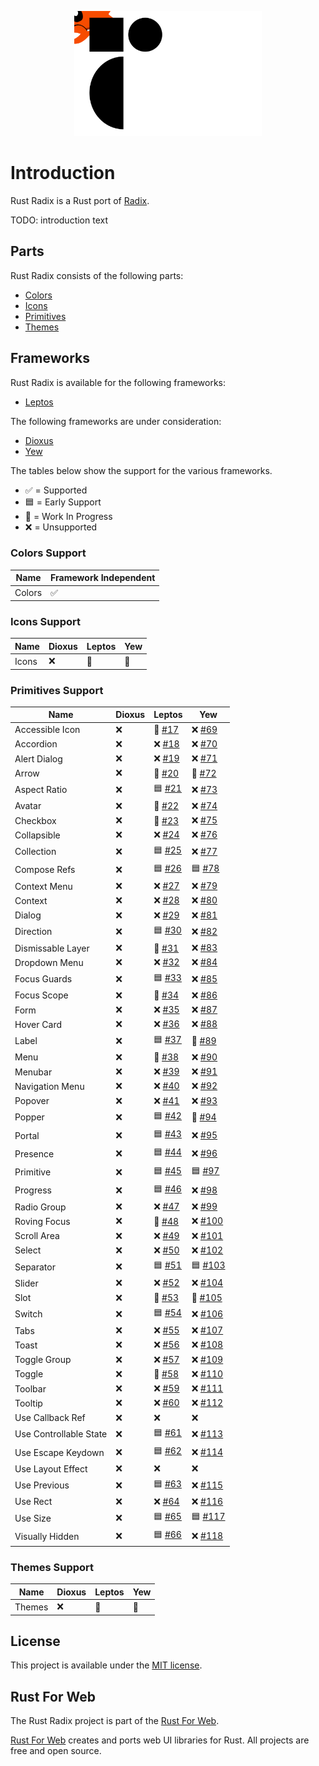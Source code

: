 <p align="center">
    <img src="./images/logo.svg" width="300" height="200" alt="Rust Radix Logo">
</p>

# Introduction

Rust Radix is a Rust port of [Radix](https://www.radix-ui.com/primitives).

TODO: introduction text

## Parts

Rust Radix consists of the following parts:

-   [Colors](./colors)
-   [Icons](./icons)
-   [Primitives](./primitives)
-   [Themes](./themes)

## Frameworks

Rust Radix is available for the following frameworks:

-   [Leptos](https://leptos.dev/)

The following frameworks are under consideration:

-   [Dioxus](https://dioxuslabs.com/)
-   [Yew](https://yew.rs/)

The tables below show the support for the various frameworks.

-   ✅ = Supported
-   🟦 = Early Support
-   🚧 = Work In Progress
-   ❌ = Unsupported

### Colors Support

| Name   | Framework Independent |
| ------ | --------------------- |
| Colors | ✅                    |

### Icons Support

| Name  | Dioxus | Leptos | Yew |
| ----- | ------ | ------ | --- |
| Icons | ❌     | 🚧     | 🚧  |

### Primitives Support

| Name                   | Dioxus | Leptos                                                  | Yew                                                       |
| ---------------------- | ------ | ------------------------------------------------------- | --------------------------------------------------------- |
| Accessible Icon        | ❌     | 🚧 [#17](https://github.com/RustForWeb/radix/issues/17) | ❌ [#69](https://github.com/RustForWeb/radix/issues/69)   |
| Accordion              | ❌     | ❌ [#18](https://github.com/RustForWeb/radix/issues/18) | ❌ [#70](https://github.com/RustForWeb/radix/issues/70)   |
| Alert Dialog           | ❌     | ❌ [#19](https://github.com/RustForWeb/radix/issues/19) | ❌ [#71](https://github.com/RustForWeb/radix/issues/71)   |
| Arrow                  | ❌     | 🚧 [#20](https://github.com/RustForWeb/radix/issues/20) | 🚧 [#72](https://github.com/RustForWeb/radix/issues/72)   |
| Aspect Ratio           | ❌     | 🟦 [#21](https://github.com/RustForWeb/radix/issues/21) | ❌ [#73](https://github.com/RustForWeb/radix/issues/73)   |
| Avatar                 | ❌     | 🚧 [#22](https://github.com/RustForWeb/radix/issues/22) | ❌ [#74](https://github.com/RustForWeb/radix/issues/74)   |
| Checkbox               | ❌     | 🚧 [#23](https://github.com/RustForWeb/radix/issues/23) | ❌ [#75](https://github.com/RustForWeb/radix/issues/75)   |
| Collapsible            | ❌     | ❌ [#24](https://github.com/RustForWeb/radix/issues/24) | ❌ [#76](https://github.com/RustForWeb/radix/issues/76)   |
| Collection             | ❌     | 🟦 [#25](https://github.com/RustForWeb/radix/issues/25) | ❌ [#77](https://github.com/RustForWeb/radix/issues/77)   |
| Compose Refs           | ❌     | 🟦 [#26](https://github.com/RustForWeb/radix/issues/26) | 🟦 [#78](https://github.com/RustForWeb/radix/issues/78)   |
| Context Menu           | ❌     | ❌ [#27](https://github.com/RustForWeb/radix/issues/27) | ❌ [#79](https://github.com/RustForWeb/radix/issues/79)   |
| Context                | ❌     | ❌ [#28](https://github.com/RustForWeb/radix/issues/28) | ❌ [#80](https://github.com/RustForWeb/radix/issues/80)   |
| Dialog                 | ❌     | ❌ [#29](https://github.com/RustForWeb/radix/issues/29) | ❌ [#81](https://github.com/RustForWeb/radix/issues/81)   |
| Direction              | ❌     | 🟦 [#30](https://github.com/RustForWeb/radix/issues/30) | ❌ [#82](https://github.com/RustForWeb/radix/issues/82)   |
| Dismissable Layer      | ❌     | 🚧 [#31](https://github.com/RustForWeb/radix/issues/31) | ❌ [#83](https://github.com/RustForWeb/radix/issues/83)   |
| Dropdown Menu          | ❌     | ❌ [#32](https://github.com/RustForWeb/radix/issues/32) | ❌ [#84](https://github.com/RustForWeb/radix/issues/84)   |
| Focus Guards           | ❌     | 🟦 [#33](https://github.com/RustForWeb/radix/issues/33) | ❌ [#85](https://github.com/RustForWeb/radix/issues/85)   |
| Focus Scope            | ❌     | 🚧 [#34](https://github.com/RustForWeb/radix/issues/34) | ❌ [#86](https://github.com/RustForWeb/radix/issues/86)   |
| Form                   | ❌     | ❌ [#35](https://github.com/RustForWeb/radix/issues/35) | ❌ [#87](https://github.com/RustForWeb/radix/issues/87)   |
| Hover Card             | ❌     | ❌ [#36](https://github.com/RustForWeb/radix/issues/36) | ❌ [#88](https://github.com/RustForWeb/radix/issues/88)   |
| Label                  | ❌     | 🟦 [#37](https://github.com/RustForWeb/radix/issues/37) | 🚧 [#89](https://github.com/RustForWeb/radix/issues/89)   |
| Menu                   | ❌     | 🚧 [#38](https://github.com/RustForWeb/radix/issues/38) | ❌ [#90](https://github.com/RustForWeb/radix/issues/90)   |
| Menubar                | ❌     | ❌ [#39](https://github.com/RustForWeb/radix/issues/39) | ❌ [#91](https://github.com/RustForWeb/radix/issues/91)   |
| Navigation Menu        | ❌     | ❌ [#40](https://github.com/RustForWeb/radix/issues/40) | ❌ [#92](https://github.com/RustForWeb/radix/issues/92)   |
| Popover                | ❌     | ❌ [#41](https://github.com/RustForWeb/radix/issues/41) | ❌ [#93](https://github.com/RustForWeb/radix/issues/93)   |
| Popper                 | ❌     | 🟦 [#42](https://github.com/RustForWeb/radix/issues/42) | 🚧 [#94](https://github.com/RustForWeb/radix/issues/94)   |
| Portal                 | ❌     | 🟦 [#43](https://github.com/RustForWeb/radix/issues/43) | ❌ [#95](https://github.com/RustForWeb/radix/issues/95)   |
| Presence               | ❌     | 🟦 [#44](https://github.com/RustForWeb/radix/issues/44) | ❌ [#96](https://github.com/RustForWeb/radix/issues/96)   |
| Primitive              | ❌     | 🟦 [#45](https://github.com/RustForWeb/radix/issues/45) | 🟦 [#97](https://github.com/RustForWeb/radix/issues/97)   |
| Progress               | ❌     | 🟦 [#46](https://github.com/RustForWeb/radix/issues/46) | ❌ [#98](https://github.com/RustForWeb/radix/issues/98)   |
| Radio Group            | ❌     | ❌ [#47](https://github.com/RustForWeb/radix/issues/47) | ❌ [#99](https://github.com/RustForWeb/radix/issues/99)   |
| Roving Focus           | ❌     | 🚧 [#48](https://github.com/RustForWeb/radix/issues/48) | ❌ [#100](https://github.com/RustForWeb/radix/issues/100) |
| Scroll Area            | ❌     | ❌ [#49](https://github.com/RustForWeb/radix/issues/49) | ❌ [#101](https://github.com/RustForWeb/radix/issues/101) |
| Select                 | ❌     | ❌ [#50](https://github.com/RustForWeb/radix/issues/50) | ❌ [#102](https://github.com/RustForWeb/radix/issues/102) |
| Separator              | ❌     | 🟦 [#51](https://github.com/RustForWeb/radix/issues/51) | 🟦 [#103](https://github.com/RustForWeb/radix/issues/103) |
| Slider                 | ❌     | ❌ [#52](https://github.com/RustForWeb/radix/issues/52) | ❌ [#104](https://github.com/RustForWeb/radix/issues/104) |
| Slot                   | ❌     | 🚧 [#53](https://github.com/RustForWeb/radix/issues/53) | 🚧 [#105](https://github.com/RustForWeb/radix/issues/105) |
| Switch                 | ❌     | 🟦 [#54](https://github.com/RustForWeb/radix/issues/54) | ❌ [#106](https://github.com/RustForWeb/radix/issues/106) |
| Tabs                   | ❌     | ❌ [#55](https://github.com/RustForWeb/radix/issues/55) | ❌ [#107](https://github.com/RustForWeb/radix/issues/107) |
| Toast                  | ❌     | ❌ [#56](https://github.com/RustForWeb/radix/issues/56) | ❌ [#108](https://github.com/RustForWeb/radix/issues/108) |
| Toggle Group           | ❌     | ❌ [#57](https://github.com/RustForWeb/radix/issues/57) | ❌ [#109](https://github.com/RustForWeb/radix/issues/109) |
| Toggle                 | ❌     | 🚧 [#58](https://github.com/RustForWeb/radix/issues/58) | ❌ [#110](https://github.com/RustForWeb/radix/issues/110) |
| Toolbar                | ❌     | ❌ [#59](https://github.com/RustForWeb/radix/issues/59) | ❌ [#111](https://github.com/RustForWeb/radix/issues/111) |
| Tooltip                | ❌     | ❌ [#60](https://github.com/RustForWeb/radix/issues/60) | ❌ [#112](https://github.com/RustForWeb/radix/issues/112) |
| Use Callback Ref       | ❌     | ❌                                                      | ❌                                                        |
| Use Controllable State | ❌     | 🟦 [#61](https://github.com/RustForWeb/radix/issues/61) | ❌ [#113](https://github.com/RustForWeb/radix/issues/113) |
| Use Escape Keydown     | ❌     | 🟦 [#62](https://github.com/RustForWeb/radix/issues/62) | ❌ [#114](https://github.com/RustForWeb/radix/issues/114) |
| Use Layout Effect      | ❌     | ❌                                                      | ❌                                                        |
| Use Previous           | ❌     | 🟦 [#63](https://github.com/RustForWeb/radix/issues/63) | ❌ [#115](https://github.com/RustForWeb/radix/issues/115) |
| Use Rect               | ❌     | ❌ [#64](https://github.com/RustForWeb/radix/issues/64) | ❌ [#116](https://github.com/RustForWeb/radix/issues/116) |
| Use Size               | ❌     | 🟦 [#65](https://github.com/RustForWeb/radix/issues/65) | 🟦 [#117](https://github.com/RustForWeb/radix/issues/117) |
| Visually Hidden        | ❌     | 🟦 [#66](https://github.com/RustForWeb/radix/issues/66) | ❌ [#118](https://github.com/RustForWeb/radix/issues/118) |

### Themes Support

| Name   | Dioxus | Leptos | Yew |
| ------ | ------ | ------ | --- |
| Themes | ❌     | 🚧     | 🚧  |

## License

This project is available under the [MIT license](https://github.com/RustForWeb/radix/blob/main/LICENSE.md).

## Rust For Web

The Rust Radix project is part of the [Rust For Web](https://github.com/RustForWeb).

[Rust For Web](https://github.com/RustForWeb) creates and ports web UI libraries for Rust. All projects are free and open source.
